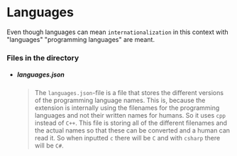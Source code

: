 # Languages
Even though languages can mean `internationalization` in this context with "languages" "programming languages" are meant.

### Files in the directory

* ##### languages.json
  > The `languages.json`-file is a file that stores the different versions of the programming language names.
  > This is, because the extension is internally using the filenames for the programming languages and not their written names for humans. So it uses `cpp` instead of `C++`.
  > This file is storing all of the different filenames and the actual names so that these can be converted and a human can read it.
  > So when inputted `c` there will be `C` and with `csharp` there will be `C#`.
